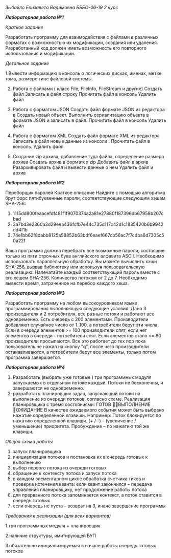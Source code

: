 *Зыбайло Елизавета Вадимовна БББО-06-19 2 курс*

*****************************Лабораторная работа №1*****************************

_Краткое задание_

Разработать программу для взаимодействия с файлами в различных форматах с возможностью их модификации, создания или удаления.
Разработанный код должен иметь возможность его повторного использования и модификации.

_Детальное задание_

1.Вывести информацию в консоль о логических дисках, именах, метке тома, размере типе файловой системы.

2. Работа с файлами ( класс File, FileInfo, FileStream и другие)
Создать файл
Записать в файл строку
Прочитать файл в консоль
Удалить файл

3. Работа с форматом JSON
Создать файл формате JSON из редактора в
Создать новый объект. Выполнить сериализацию объекта в формате JSON и записать в файл.
Прочитать файл в консоль
Удалить файл

4. Работа с форматом XML
Создать файл формате XML из редактора
Записать в файл новые данные из консоли .
Прочитать файл в консоль.
Удалить файл.

5. Создание zip архива, добавление туда файла, определение размера архива
Создать архив в форматер zip
Добавить файл в архив
Разархивировать файл и вывести данные о нем
Удалить файл и архив

*****************************Лабораторная работа №2*****************************

Переборщик паролей
Краткое описание
Найдите с помощью алгоритма брут форс пятибуквенные пароли, соответствующие следующим хэшам SHA-256:

1. 1115dd800feaacefdf481f1f9070374a2a81e27880f187396db67958b207cbad
2. 3a7bd3e2360a3d29eea436fcfb7e44c735d117c42d1c1835420b6b9942dd4f1b
3. 74e1bb62f8dabb8125a58852b63bdf6eaef667cb56ac7f7cdba6d7305c50a22f

Ваша программа должна перебрать все возможные пароли, состоящие только из пяти строчных букв английского алфавита ASCII. 
Необходимо использовать параллельную обработку. Вы можете вычислить хэши SHA-256, вызвав библиотеку
или используя пользовательскую реализацию. Напечатайте каждый соответствующий пароль вместе с его хешем SHA-256.
Количество потоком от 2 до 7.
Необходимо вывести время, затраченное на перебор каждого хеша.

*****************************Лабораторная работа №3*****************************

Разработать программу на любом высокоуровневом языке программирования выполняющую следующие условия:
Дано 3 производителя и 2 потребителя, все разные потоки и работают все одновременно. Есть очередь с 200 элементами.
Производители добавляют случайное число от 1..100, а потребители берут эти числа. Если в очереди элементов >= 100 производители спят,
если нет элементов в очереди - потребители спят. Если элементов стало <= 80 производители просыпаются. 
Все это работает до тех пор пока пользователь не нажал на кнопку "q", после чего производители останавливаются,
а потребители берут все элементы, только потом программа завершается.


*****************************Лабораторная работа №4*****************************

1. Разработать (выбрать уже готовые ) три программных модуля запускаемых в отдельном потоке каждый. Потоки не бесконечны, и завершаются не одновременно.
2. разработать планировщик задач, запускающий потоки на выполнение из очереди потоков, согласно схеме.
Реализация планировщика с тремя состояниями:
ГОТОВ ВЫПОЛНЕНИЕ ОЖИДАНИЕ
В качестве ожидаемого события может быть выбрано нажатие определенной клавиши.
Например: Поток блокируется по нажатию определенной клавиши. 
                   (+ / -) – (увеличение / уменьшение) приоритета. 
                   Пробуждение – по нажатию той же клавиши.
                   
_Общая схема работы_

1.	запуск планировщика
2.	инициализация потоков и постановка их в очередь готовых к выполнению 
3.	выбор первого потока из очереди готовых
4.	обращение к контексту потока и запуск потока
5.	в каждом элементарном цикле обработка счетчика тиков и проверка истечения кванта:
если квант закончился – передача управления планировщику, нет продолжение работы потока
6.	для прерванного потока запоминается контекст, а поток ставится в очередь готовых
7.	если очередь не пуста – возврат на 3, иначе завершение программы

_Требования к реализации (для всех вариантов)_ 

1.три программных модуля + планировщик

2.наличие структуры, имитирующей БУП

3.обязательно инициализируемая в начале работы очередь готовых потоков
